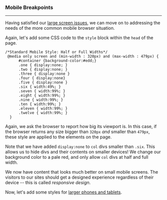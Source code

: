 ### Mobile Breakpoints
---

Having satisfied our [large screen issues](breakpoints.md), we can move on to addressing the needs of the more common mobile browser situation.

Again, let's add some CSS code to the `style` block within the `head` of the page.

```
/*Standard Mobile Style: Half or Full Widths*/
 @media only screen and (min-width : 320px) and (max-width : 479px) {
      #container {background-color:#edd;}
      .one { display:none; }
      .two { display:none; }
      .three { display:none }
      .four { display:none}
      .five { display:none }
      .six { width:49%; }
      .seven { width:99%; }
      .eight { width:99%; }
      .nine { width:99%; }
      .ten { width:99%; }
      .eleven { width:99%; }
      .twelve { width:99%; }
  }
```

Again, we ask the browser to report how big its viewport is. In this case, if the browser returns any size bigger than `320px` *and* smaller than `479px`, these style are applied to the elements on the page.

Note that we have added `display:none` to `col` divs smaller than `.six`. This allows us to hide divs and their contents on smaller devices! We change our background color to a pale red, and only allow `col` divs at half and full width.

We now have content that looks much better on small mobile screens. The visitors to our sites should get a designed experience regardless of their device -- this is called *responsive design*.

Now, let's add some styles for [larger phones and tablets](tablet.md). 
